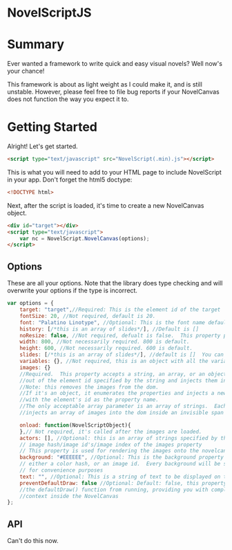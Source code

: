 NovelScriptJS
=============

# Summary

Ever wanted a framework to write quick and easy visual novels?  Well now's your chance!

This framework is about as light weight as I could make it, and is still unstable.  However, please feel free to file bug reports if your NovelCanvas does not function the way you expect it to.

# Getting Started

Alright! Let's get started.
```html
<script type="text/javascript" src="NovelScript(.min).js"></script>
```
This is what you will need to add to your HTML page to include NovelScript in your app.  Don't forget the html5 doctype:
```html
<!DOCTYPE html>
```
Next, after the script is loaded, it's time to create a new NovelCanvas object.

```html
<div id="target"></div>
<script type="text/javascript">
    var nc = NovelScript.NovelCanvas(options);
</script>
```

## Options

These are all your options.  Note that the library does type checking and will overwrite your options if the type is incorrect.
```javascript
var options = {
    target: "target",//Required: This is the element id of the target
    fontSize: 20, //Not required, default is 20.
    font: "Palatino Linotype", //Optional: This is the font name default: "Palatino Linotype"
    history: [/*this is an array of slides*/], //Default is []
    noResize: false, //Not required, defualt is false.  This property prevents the resizing of actor images.
    width: 800, //Not necessarily required. 800 is default.
    height: 600, //Not necessarily required. 600 is default.
    slides: [/*this is an array of slides*/], //default is []  You can set this later before the novelscript starts
    variables: {}, //Not required, this is an object with all the variables you want to save inside your novelscript
    images: {} 
    //Required.  This property accepts a string, an array, or an object.  If the type is a string, it grabs all the images 
    //out of the element id specified by the string and injects them into the novelcanvas in an invisible span.  
    //Note: this removes the images from the dom.
    //If it's an object, it enumerates the properties and injects a new image into the dom inside an invisible span 
    //with the element's id as the property name.
    //The only acceptable array parameter is an array of strings.  Each string is treated like a URL and it 
    //injects an array of images into the dom inside an invisible span

    onload: function(NovelScriptObject){
    },// Not required, it's called after the images are loaded.
    actors: [], //Optional: this is an array of strings specified by the id's of the images provided in the 
    // image hash/image id's/image index of the images property
    // This property is used for rendering the images onto the novelcanvas
    background: "#EEEEEE", //Optional: This is the background property for the novelcanvas, it represents 
    // either a color hash, or an image id.  Every background will be stretched to the size of the novelcanvas 
    // for convenience purposes
    text: "", //Optional: This is a string of text to be displayed on the screen by the novelcanvas
    preventDefaultDraw: false //Optional: Default: false, this property when set to true will prevent 
    //the defaultDraw() function from running, providing you with complete control over the drawing of the 
    //context inside the NovelCanvas
};
```
## API

Can't do this now.
